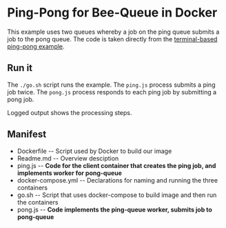 # Ping-Pong for Bee-Queue in Docker

This example uses two queues whereby a job on the ping queue submits a job to the pong queue.
The code is taken directly from the [terminal-based ping-pong example](file:../../pingpong/README.md).

## Run it

The `./go.sh` script runs the example.
The `ping.js` process submits a ping job twice.
The `pong.js` process responds to each ping job by submitting a pong job.

Logged output shows the processing steps.

## Manifest

- Dockerfile -- Script used by Docker to build our image
- Readme.md -- Overview desciption
- ping.js -- **Code for the client container that creates the ping job, and implements worker for pong-queue**
- docker-compose.yml -- Declarations for naming and running the three containers
- go.sh -- Script that uses docker-compose to build image and then run the containers
- pong.js -- **Code implements the ping-queue worker, submits job to pong-queue**
